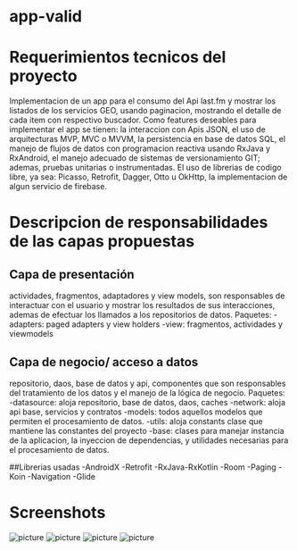 # app-valid

# Requerimientos tecnicos del proyecto
Implementacion de un app para el consumo del Api last.fm y mostrar los listados de los servicios GEO, usando paginacion, mostrando el detalle de cada item con respectivo buscador. Como features deseables para implementar el app se tienen: la interaccion con Apis JSON, el uso de arquitecturas MVP, MVC o MVVM, la persistencia en base de datos  SQL, 
el manejo de flujos de datos con programacion reactiva usando RxJava y RxAndroid, el manejo adecuado de sistemas de versionamiento GIT; ademas, pruebas unitarias o instrumentadas.
El uso de librerias de codigo libre, ya sea: Picasso, Retrofit, Dagger, Otto u OkHttp, la implementacion de algun servicio de firebase.

# Descripcion de responsabilidades de las capas propuestas
## Capa de presentación 
actividades, fragmentos, adaptadores y view models, son responsables de interactuar con el usuario y mostrar los resultados de sus interacciones, ademas de efectuar los llamados a los repositorios de datos. Paquetes:
-adapters: paged adapters y view holders
-view: fragmentos, actividades y viewmodels
## Capa de negocio/ acceso a datos
repositorio, daos, base de datos y api, componentes que son responsables del tratamiento de los datos y el manejo de la lógica de negocio. Paquetes:
-datasource: aloja repositorio, base de datos, daos, caches
-network: aloja api base, servicios y contratos
-models: todos aquellos modelos que permiten el procesamiento de datos.
-utils: aloja constants clase que mantiene las constantes del proyecto
-base: clases para manejar instancia de la aplicacion, la inyeccion de dependencias, y utilidades necesarias para el procesamiento de datos.

##Librerias usadas
-AndroidX
-Retrofit
-RxJava-RxKotlin
-Room
-Paging
-Koin
-Navigation
-Glide

# Screenshots
![picture](screenshots/home.png)
![picture](screenshots/songs.png)
![picture](screenshots/artist-detail.png)
![picture](screenshots/song-detail.png)

